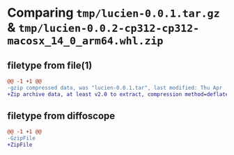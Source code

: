 # Comparing `tmp/lucien-0.0.1.tar.gz` & `tmp/lucien-0.0.2-cp312-cp312-macosx_14_0_arm64.whl.zip`

## filetype from file(1)

```diff
@@ -1 +1 @@
-gzip compressed data, was "lucien-0.0.1.tar", last modified: Thu Apr  4 14:32:08 2024, max compression
+Zip archive data, at least v2.0 to extract, compression method=deflate
```

## filetype from diffoscope

```diff
@@ -1 +1 @@
-GzipFile
+ZipFile
```

